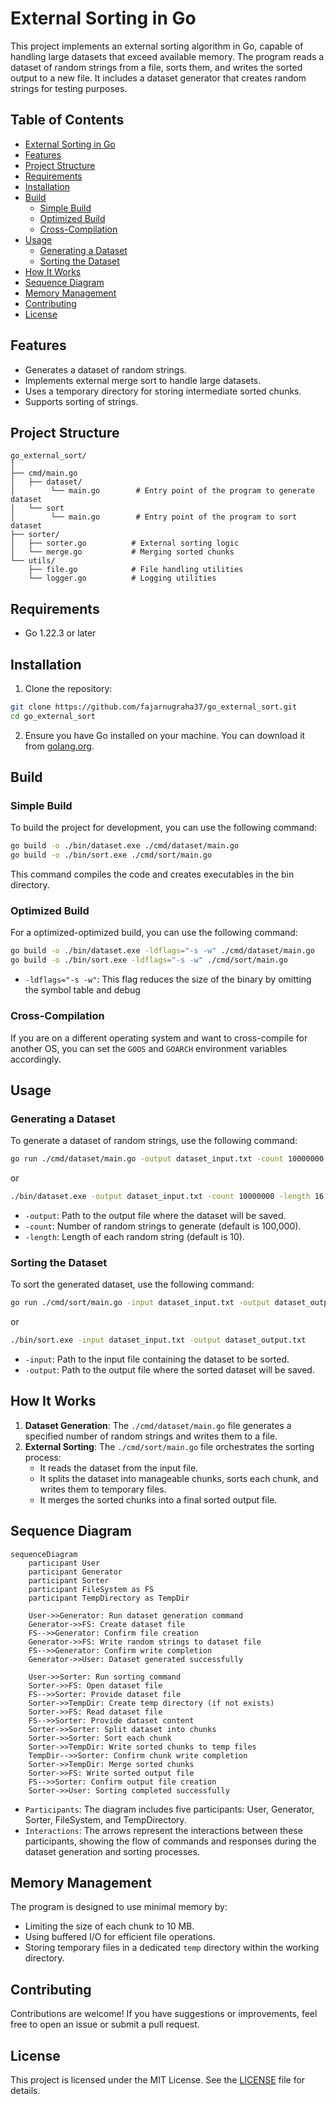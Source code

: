 # External Sorting in Go

This project implements an external sorting algorithm in Go, capable of handling large datasets that exceed available memory. The program reads a dataset of random strings from a file, sorts them, and writes the sorted output to a new file. It includes a dataset generator that creates random strings for testing purposes.

## Table of Contents

- [External Sorting in Go](#external-sorting-in-go)
- [Features](#features)
- [Project Structure](#project-structure)
- [Requirements](#requirements)
- [Installation](#installation)
- [Build](#build)
  - [Simple Build](#simple-build)
  - [Optimized Build](#optimized-build)
  - [Cross-Compilation](#cross-compilation)
- [Usage](#usage)
  - [Generating a Dataset](#generating-a-dataset)
  - [Sorting the Dataset](#sorting-the-dataset)
- [How It Works](#how-it-works)
- [Sequence Diagram](#sequence-diagram)
- [Memory Management](#memory-management)
- [Contributing](#contributing)
- [License](#license)
  
## Features

- Generates a dataset of random strings.
- Implements external merge sort to handle large datasets.
- Uses a temporary directory for storing intermediate sorted chunks.
- Supports sorting of strings.

## Project Structure
    go_external_sort/
    │
    ├── cmd/main.go                
    │   ├── dataset/
    │        └── main.go        # Entry point of the program to generate dataset
    │   └── sort
    │        └── main.go        # Entry point of the program to sort dataset
    ├── sorter/
    │   ├── sorter.go          # External sorting logic
    │   └── merge.go           # Merging sorted chunks
    └── utils/
        ├── file.go            # File handling utilities
        └── logger.go          # Logging utilities

## Requirements

- Go 1.22.3 or later

## Installation

1. Clone the repository:
```bash
git clone https://github.com/fajarnugraha37/go_external_sort.git 
cd go_external_sort
```

2. Ensure you have Go installed on your machine. You can download it from [golang.org](https://go.dev/dl/).

## Build

### Simple Build

To build the project for development, you can use the following command:
```bash
go build -o ./bin/dataset.exe ./cmd/dataset/main.go
go build -o ./bin/sort.exe ./cmd/sort/main.go
```
This command compiles the code and creates executables in the bin directory.

### Optimized Build

For a optimized-optimized build, you can use the following command:
```bash
go build -o ./bin/dataset.exe -ldflags="-s -w" ./cmd/dataset/main.go
go build -o ./bin/sort.exe -ldflags="-s -w" ./cmd/sort/main.go
```
- `-ldflags="-s -w"`: This flag reduces the size of the binary by omitting the symbol table and debug

### Cross-Compilation

If you are on a different operating system and want to cross-compile for another OS, you can set the `GOOS` and `GOARCH` environment variables accordingly.

## Usage

### Generating a Dataset

To generate a dataset of random strings, use the following command:
```bash
go run ./cmd/dataset/main.go -output dataset_input.txt -count 10000000 -length 16
```
or
```bash
./bin/dataset.exe -output dataset_input.txt -count 10000000 -length 16
```
- `-output`: Path to the output file where the dataset will be saved.
- `-count`: Number of random strings to generate (default is 100,000).
- `-length`: Length of each random string (default is 10).

### Sorting the Dataset

To sort the generated dataset, use the following command:
```bash
go run ./cmd/sort/main.go -input dataset_input.txt -output dataset_output.txt
```
or
```bash
./bin/sort.exe -input dataset_input.txt -output dataset_output.txt
```
- `-input`: Path to the input file containing the dataset to be sorted.
- `-output`: Path to the output file where the sorted dataset will be saved.

## How It Works

1. **Dataset Generation**: The `./cmd/dataset/main.go` file generates a specified number of random strings and writes them to a file.
2. **External Sorting**: The `./cmd/sort/main.go` file orchestrates the sorting process:
   - It reads the dataset from the input file.
   - It splits the dataset into manageable chunks, sorts each chunk, and writes them to temporary files.
   - It merges the sorted chunks into a final sorted output file.
  
## Sequence Diagram

```mermaid
sequenceDiagram
    participant User
    participant Generator
    participant Sorter
    participant FileSystem as FS
    participant TempDirectory as TempDir

    User->>Generator: Run dataset generation command
    Generator->>FS: Create dataset file
    FS-->>Generator: Confirm file creation
    Generator->>FS: Write random strings to dataset file
    FS-->>Generator: Confirm write completion
    Generator->>User: Dataset generated successfully

    User->>Sorter: Run sorting command
    Sorter->>FS: Open dataset file
    FS-->>Sorter: Provide dataset file
    Sorter->>TempDir: Create temp directory (if not exists)
    Sorter->>FS: Read dataset file
    FS-->>Sorter: Provide dataset content
    Sorter->>Sorter: Split dataset into chunks
    Sorter->>Sorter: Sort each chunk
    Sorter->>TempDir: Write sorted chunks to temp files
    TempDir-->>Sorter: Confirm chunk write completion
    Sorter->>TempDir: Merge sorted chunks
    Sorter->>FS: Write sorted output file
    FS-->>Sorter: Confirm output file creation
    Sorter->>User: Sorting completed successfully
```
- `Participants`: The diagram includes five participants: User, Generator, Sorter, FileSystem, and TempDirectory.
- `Interactions`: The arrows represent the interactions between these participants, showing the flow of commands and responses during the dataset generation and sorting processes.

## Memory Management

The program is designed to use minimal memory by:
- Limiting the size of each chunk to 10 MB.
- Using buffered I/O for efficient file operations.
- Storing temporary files in a dedicated `temp` directory within the working directory.

## Contributing

Contributions are welcome! If you have suggestions or improvements, feel free to open an issue or submit a pull request.

## License

This project is licensed under the MIT License. See the [LICENSE](LICENSE) file for details.
